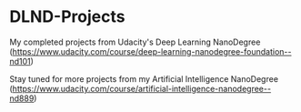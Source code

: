 # DLND-Projects

My completed projects from Udacity's Deep Learning NanoDegree (https://www.udacity.com/course/deep-learning-nanodegree-foundation--nd101)

Stay tuned for more projects from my Artificial Intelligence NanoDegree (https://www.udacity.com/course/artificial-intelligence-nanodegree--nd889)


